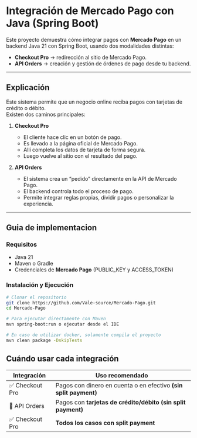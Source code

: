 # Integración de Mercado Pago con Java (Spring Boot)

Este proyecto demuestra cómo integrar pagos con **Mercado Pago** en un backend Java 21 con Spring Boot, usando dos modalidades distintas:

- **Checkout Pro** → redirección al sitio de Mercado Pago.  
- **API Orders** → creación y gestión de órdenes de pago desde tu backend.  

---

## Explicación

Este sistema permite que un negocio online reciba pagos con tarjetas de crédito o débito.  
Existen dos caminos principales:

1. **Checkout Pro**  
   - El cliente hace clic en un botón de pago.  
   - Es llevado a la página oficial de Mercado Pago.  
   - Allí completa los datos de tarjeta de forma segura.  
   - Luego vuelve al sitio con el resultado del pago.  


2. **API Orders**  
   - El sistema crea un “pedido” directamente en la API de Mercado Pago.  
   - El backend controla todo el proceso de pago.  
   - Permite integrar reglas propias, dividir pagos o personalizar la experiencia.  


---

## Guia de implementacion

### Requisitos
- Java 21  
- Maven o Gradle  
- Credenciales de **Mercado Pago** (PUBLIC_KEY y ACCESS_TOKEN)  

### Instalación y Ejecución
```bash
# Clonar el repositorio
git clone https://github.com/Vale-source/Mercado-Pago.git
cd Mercado-Pago

# Para ejecutar directamente con Maven
mvn spring-boot:run o ejecutar desde el IDE

# En caso de utilizar docker, solamente compila el proyecto
mvn clean package -DskipTests
```

## Cuándo usar cada integración

| Integración     | Uso recomendado |
|-----------------|-----------------|
| ✅ Checkout Pro | Pagos con dinero en cuenta o en efectivo **(sin split payment)** |
| 🔧 API Orders   | Pagos con **tarjetas de crédito/débito (sin split payment)** |
| ✅ Checkout Pro | **Todos los casos con split payment** |

